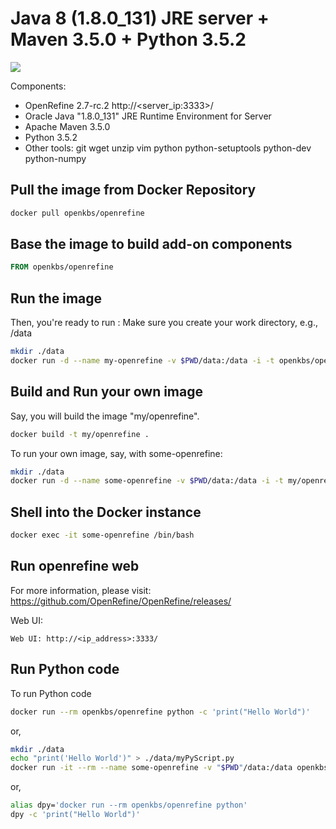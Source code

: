 # Java 8 (1.8.0_131) JRE server + Maven 3.5.0 + Python 3.5.2

[![](https://imagelayers.io/badge/openkbs/openrefine:1.0.0.svg)](https://imagelayers.io/?images=openkbs/openrefine:1.0.0 'Get your own badge on imagelayers.io')

Components:

* OpenRefine 2.7-rc.2 http://<server_ip:3333>/
* Oracle Java "1.8.0_131" JRE Runtime Environment for Server
* Apache Maven 3.5.0
* Python 3.5.2
* Other tools: git wget unzip vim python python-setuptools python-dev python-numpy 

## Pull the image from Docker Repository

```bash
docker pull openkbs/openrefine
```

## Base the image to build add-on components

```Dockerfile
FROM openkbs/openrefine
```

## Run the image

Then, you're ready to run :
Make sure you create your work directory, e.g., /data

```bash
mkdir ./data
docker run -d --name my-openrefine -v $PWD/data:/data -i -t openkbs/openrefine
```

## Build and Run your own image

Say, you will build the image "my/openrefine".

```bash
docker build -t my/openrefine .
```

To run your own image, say, with some-openrefine:

```bash
mkdir ./data
docker run -d --name some-openrefine -v $PWD/data:/data -i -t my/openrefine
```

## Shell into the Docker instance
```bash
docker exec -it some-openrefine /bin/bash
```
## Run openrefine web
For more information, please visit: https://github.com/OpenRefine/OpenRefine/releases/ 

Web UI:
```http
Web UI: http://<ip_address>:3333/
```

## Run Python code
To run Python code 

```bash
docker run --rm openkbs/openrefine python -c 'print("Hello World")'
```

or,

```bash
mkdir ./data
echo "print('Hello World')" > ./data/myPyScript.py
docker run -it --rm --name some-openrefine -v "$PWD"/data:/data openkbs/openrefine python myPyScript.py
```

or,

```bash
alias dpy='docker run --rm openkbs/openrefine python'
dpy -c 'print("Hello World")'
```

